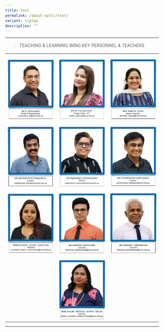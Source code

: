 ```yaml
---
title: test
permalink: /about-uptlc/test/
variant: tiptap
description: ""
---
```

<table><tbody><tr><td rowspan="1" colspan="3"><blockquote><p>TEACHING &amp; LEARNING WING KEY PERSONNEL &amp; TEACHERS</p></blockquote></td></tr><tr><th rowspan="1" colspan="1"><p></p><div class="isomer-image-wrapper"><img style="width: 100%" height="auto" width="100%" alt="" src="/images/Staff/SARAVANAN.jpg"></div></th><th rowspan="1" colspan="1"><p></p><div class="isomer-image-wrapper"><img style="width: 100%" height="auto" width="100%" alt="" src="/images/Staff/SEETHA.jpg"></div></th><th rowspan="1" colspan="1"><p></p><div class="isomer-image-wrapper"><img style="width: 100%" height="auto" width="100%" alt="" src="/images/Staff/SUMATHI.jpg"></div></th></tr><tr><td rowspan="1" colspan="1"><p></p><div class="isomer-image-wrapper"><img style="width: 100%" height="auto" width="100%" alt="" src="/images/Staff/SEETHARAMAN.jpg"></div></td><td rowspan="1" colspan="1"><p></p><div class="isomer-image-wrapper"><img style="width: 100%" height="auto" width="100%" alt="" src="/images/Staff/MEENAMBAL.jpg"></div></td><td rowspan="1" colspan="1"><p></p><div class="isomer-image-wrapper"><img style="width: 100%" height="auto" width="100%" alt="" src="/images/Staff/SANTHANRAJ.jpg"></div></td></tr><tr><td rowspan="1" colspan="1"><p></p><div class="isomer-image-wrapper"><img style="width: 100%" height="auto" width="100%" alt="" src="/images/Staff/NUZAIBAH.jpg"></div></td><td rowspan="1" colspan="1"><p></p><div class="isomer-image-wrapper"><img style="width: 100%" height="auto" width="100%" alt="" src="/images/Staff/KUMARAN.jpg"></div></td><td rowspan="1" colspan="1"><p></p><div class="isomer-image-wrapper"><img style="width: 100%" height="auto" width="100%" alt="" src="/images/Staff/ANBAZHAGAN.jpg"></div></td></tr><tr><td rowspan="1" colspan="1"><p></p></td><td rowspan="1" colspan="1"><p></p><div class="isomer-image-wrapper"><img style="width: 100%" height="auto" width="100%" alt="" src="/images/Staff/Jasline.jpg"></div></td><td rowspan="1" colspan="1"><p></p></td></tr></tbody></table><hr><p></p>